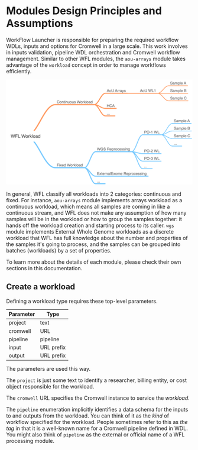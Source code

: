 # Modules Design Principles and Assumptions

WorkFlow Launcher is responsible for preparing the required
workflow WDLs, inputs and options for Cromwell in a large scale.
This work involves in inputs validation, pipeline WDL orchestration
and Cromwell workflow management. Similar to other WFL modules, the
`aou-arrays` module takes advantage of the `workload` concept in order
to manage workflows efficiently.

![](./assets/workload.png)

In general, WFL classify all workloads into 2 categories: continuous and fixed.
For instance, `aou-arrays` module implements arrays workload as a continuous
workload, which means all samples are coming in like a continuous stream,
and WFL does not make any assumption of how many samples will be in the workload
or how to group the samples together: it hands off the workload creation and
starting process to its caller. `wgs` module implements External Whole Genome
workloads as a discrete workload that WFL has full knowledge about the number
and properties of the samples it's going to process, and the samples can be grouped
into batches (workloads) by a set of properties.

To learn more about the details of each module, please check their own sections in
this documentation.

## Create a workload

Defining a workload type requires these top-level parameters.

| Parameter | Type       |
|-----------|------------|
| project   | text       |
| cromwell  | URL        |
| pipeline  | pipeline   |
| input     | URL prefix |
| output    | URL prefix |

The parameters are used this way.

The `project` is just some text
to identify a researcher,
billing entity,
or cost object
responsible for the workload.

The `cromwell` URL specifies the Cromwell instance
to service the _workload_.

The `pipeline` enumeration implicitly identifies a data
schema for the inputs to and outputs from the workload.
You can think of it as the _kind_ of workflow
specified for the workload.
People sometimes refer to this as _the tag_
in that it is a well-known name
for a Cromwell pipeline defined in WDL.
You might also think of `pipeline`
as the external or official name
of a WFL processing module.

